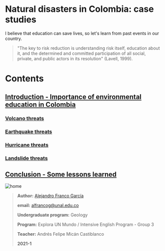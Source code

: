 # Natural disasters in Colombia: case studies

I believe that education can save lives, so let's learn from past events in our country.

> "The key to risk reduction is understanding risk itself, education about it, and the determined and committed participation of all social, 
> private, and public actors in its resolution" (Lavell, 1999).

# Contents

## [Introduction - Importance of environmental education in Colombia](introduction.md)

### [Volcano threats](volcano.md)

### [Earthquake threats](earthquake.md)

### [Hurricane threats](hurricane.md)

### [Landslide threats](landslide.md)

## [Conclusion - Some lessons learned](conclusion.md)

![home](images/home.jpg)

> **Author:** [Alejandro Franco García](about-me.md)
> 
> **email:** alfrancog@unal.edu.co
> 
> **Undergraduate program:** Geology
> 
> **Program:** Explora UN Mundo / Intensive English Program - Group 3
> 
> **Teacher:** Andrés Felipe Micán Castiblanco
> 
> **2021-1**
